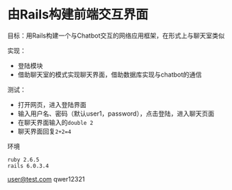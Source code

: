 # 由Rails构建前端交互界面

目标：用Rails构建一个与Chatbot交互的网络应用框架，在形式上与聊天室类似

实现：
- 登陆模块
- 借助聊天室的模式实现聊天界面，借助数据库实现与chatbot的通信

测试：
- 打开网页，进入登陆界面
- 输入用户名、密码（默认user1，password），点击登陆，进入聊天页面
- 在聊天界面输入的`double 2`
- 聊天界面回复`2+2=4`

环境
```
ruby 2.6.5
rails 6.0.3.4
```

user@test.com
qwer12321